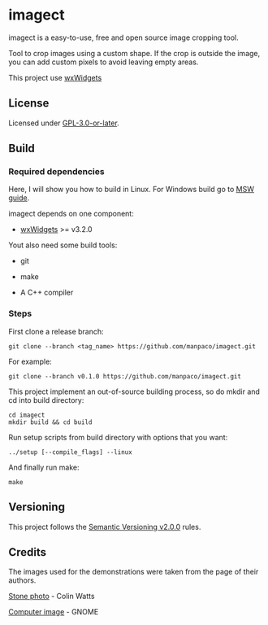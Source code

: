 # imagect

imagect is a easy-to-use, free and open source image cropping tool.

Tool to crop images using a custom shape. If the crop is outside the image, you can add custom pixels to avoid leaving empty areas.

This project use [wxWidgets](https://www.wxwidgets.org/)

## License

Licensed under [GPL-3.0-or-later](/COPYING).

## Build

### Required dependencies

Here, I will show you how to build in Linux. For Windows build go to [MSW guide](/docs/msys2-build.md).

imagect depends on one component:

- [wxWidgets](https://github.com/wxWidgets/wxWidgets) >= v3.2.0

Yout also need some build tools:

- git

- make

- A C++ compiler

### Steps

First clone a release branch:

    git clone --branch <tag_name> https://github.com/manpaco/imagect.git

For example:

    git clone --branch v0.1.0 https://github.com/manpaco/imagect.git

This project implement an out-of-source building process, so do mkdir and cd into build directory:

    cd imagect
    mkdir build && cd build

Run setup scripts from build directory with options that you want:

    ../setup [--compile_flags] --linux

And finally run make:

    make

## Versioning

This project follows the [Semantic Versioning v2.0.0](https://semver.org/spec/v2.0.0.html) rules.

## Credits

The images used for the demonstrations were taken from the page of their authors.

[Stone photo](https://unsplash.com/photos/u4ijcCaprRc) - Colin Watts

[Computer image](https://github.com/GNOME/adwaita-icon-theme) - GNOME
